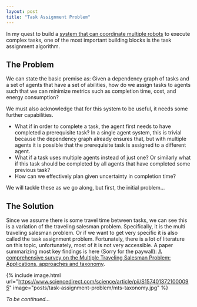 ```yaml
---
layout: post
title: "Task Assignment Problem"
---
```


In my quest to build a [system that can coordinate multiple robots](/projects/multi-agent-control) to execute complex tasks, one of the most important building blocks is the task assignment algorithm.

## The Problem
We can state the basic premise as: Given a dependency graph of tasks and a set of agents that have a set of abilities, how do we assign tasks to agents such that we can minimize metrics such as completion time, cost, and energy consumption?

We must also acknowledge that for this system to be useful, it needs some further capabilities.
* What if in order to complete a task, the agent first needs to have completed a prerequisite task? In a single agent system, this is trivial because the dependency graph already ensures that, but with multiple agents it is possible that the prerequisite task is assigned to a different agent.
* What if a task uses multiple agents instead of just one? Or similarly what if this task should be completed by all agents that have completed some previous task?
* How can we effectively plan given uncertainty in completion time?

We will tackle these as we go along, but first, the initial problem...

## The Solution
Since we assume there is some travel time between tasks, we can see this is a variation of the traveling salesman problem. Specifically, it is the multi traveling salesman problem. Or if we want to get very specific it is also called the task assignment problem. Fortunately, there is a lot of literature on this topic, unfortunately, most of it is not very accessible. A paper summarizing most key findings is here (Sorry for the paywall): [A comprehensive survey on the Multiple Traveling Salesman Problem: Applications, approaches and taxonomy](https://www.sciencedirect.com/science/article/pii/S1574013721000095).

{% include image.html url="https://www.sciencedirect.com/science/article/pii/S1574013721000095" image="posts/task-assignment-problem/mts-taxonomy.jpg" %}

*To be continued...*